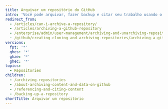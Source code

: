 ```yaml
---
title: Arquivar um repositório do GitHub
intro: 'Você pode arquivar, fazer backup e citar seu trabalho usando o {% data variables.product.product_name %}, a API ou ferramentas e serviços de terceiros.'
redirect_from:
  - /articles/can-i-archive-a-repository/
  - /articles/archiving-a-github-repository
  - /enterprise/admin/user-management/archiving-and-unarchiving-repositories
  - /github/creating-cloning-and-archiving-repositories/archiving-a-github-repository
versions:
  fpt: '*'
  ghes: '*'
  ghae: '*'
  ghec: '*'
topics:
  - Repositories
children:
  - /archiving-repositories
  - /about-archiving-content-and-data-on-github
  - /referencing-and-citing-content
  - /backing-up-a-repository
shortTitle: Arquivar um repositório
---
```


